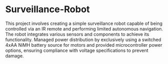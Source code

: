 # Surveillance-Robot
This project involves creating a simple surveillance robot capable of being controlled via an IR remote and performing limited autonomous navigation. The robot integrates various sensors and components to achieve its functionality.
Managed power distribution by exclusively using a switched 4xAA NiMH battery source for motors and provided microcontroller power options, ensuring compliance with voltage specifications to prevent damage.
